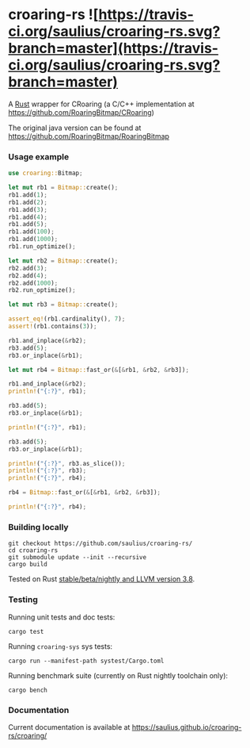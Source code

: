 # croaring-rs ![https://travis-ci.org/saulius/croaring-rs.svg?branch=master](https://travis-ci.org/saulius/croaring-rs.svg?branch=master)
A [Rust](https://www.rust-lang.org) wrapper for CRoaring (a C/C++ implementation at https://github.com/RoaringBitmap/CRoaring)

The original java version can be found at https://github.com/RoaringBitmap/RoaringBitmap

### Usage example

```rust
use croaring::Bitmap;

let mut rb1 = Bitmap::create();
rb1.add(1);
rb1.add(2);
rb1.add(3);
rb1.add(4);
rb1.add(5);
rb1.add(100);
rb1.add(1000);
rb1.run_optimize();

let mut rb2 = Bitmap::create();
rb2.add(3);
rb2.add(4);
rb2.add(1000);
rb2.run_optimize();

let mut rb3 = Bitmap::create();

assert_eq!(rb1.cardinality(), 7);
assert!(rb1.contains(3));

rb1.and_inplace(&rb2);
rb3.add(5);
rb3.or_inplace(&rb1);

let mut rb4 = Bitmap::fast_or(&[&rb1, &rb2, &rb3]);

rb1.and_inplace(&rb2);
println!("{:?}", rb1);

rb3.add(5);
rb3.or_inplace(&rb1);

println!("{:?}", rb1);

rb3.add(5);
rb3.or_inplace(&rb1);

println!("{:?}", rb3.as_slice());
println!("{:?}", rb3);
println!("{:?}", rb4);

rb4 = Bitmap::fast_or(&[&rb1, &rb2, &rb3]);

println!("{:?}", rb4);
```

### Building locally

```
git checkout https://github.com/saulius/croaring-rs/
cd croaring-rs
git submodule update --init --recursive
cargo build
```

Tested on Rust [stable/beta/nightly and LLVM version 3.8](https://github.com/saulius/croaring-rs/blob/master/.travis.yml).

### Testing

Running unit tests and doc tests:

```
cargo test
```

Running `croaring-sys` sys tests:

```
cargo run --manifest-path systest/Cargo.toml
```

Running benchmark suite (currently on Rust nightly toolchain only):

```
cargo bench
```

### Documentation

Current documentation is available at https://saulius.github.io/croaring-rs/croaring/
